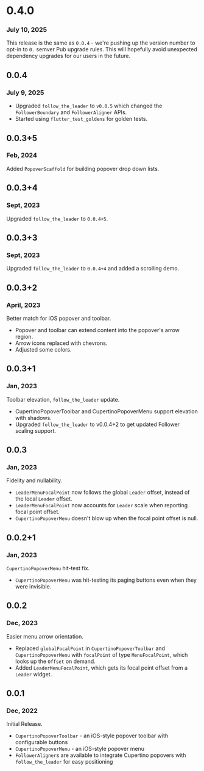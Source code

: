 # 0.4.0
### July 10, 2025
This release is the same as `0.0.4` - we're pushing up the version number to
opt-in to `0.` semver Pub upgrade rules. This will hopefully avoid unexpected
dependency upgrades for our users in the future.

## 0.0.4
### July 9, 2025
 * Upgraded `follow_the_leader` to `v0.0.5` which changed the `FollowerBoundary` 
   and `FollowerAligner` APIs.
 * Started using `flutter_test_goldens` for golden tests.

## 0.0.3+5
### Feb, 2024
Added `PopoverScaffold` for building popover drop down lists.

## 0.0.3+4
### Sept, 2023
Upgraded `follow_the_leader` to `0.0.4+5`.

## 0.0.3+3
### Sept, 2023
Upgraded `follow_the_leader` to `0.0.4+4` and added a scrolling demo.

## 0.0.3+2
### April, 2023
Better match for iOS popover and toolbar.

 * Popover and toolbar can extend content into the popover's arrow region.
 * Arrow icons replaced with chevrons.
 * Adjusted some colors.

## 0.0.3+1
### Jan, 2023
Toolbar elevation, `follow_the_leader` update.

 * CupertinoPopoverToolbar and CupertinoPopoverMenu support elevation with shadows.
 * Upgraded `follow_the_leader` to v0.0.4+2 to get updated Follower scaling support.

## 0.0.3
### Jan, 2023
Fidelity and nullability.

 * `LeaderMenuFocalPoint` now follows the global `Leader` offset, instead of the local `Leader` offset.
 * `LeaderMenuFocalPoint` now accounts for `Leader` scale when reporting focal point offset.
 * `CupertinoPopoverMenu` doesn't blow up when the focal point offset is null.  

## 0.0.2+1
### Jan, 2023
`CupertinoPopoverMenu` hit-test fix.

 * `CupertinoPopoverMenu` was hit-testing its paging buttons even when they were invisible.

## 0.0.2
### Dec, 2023
Easier menu arrow orientation.

 * Replaced `globalFocalPoint` in `CupertinoPopoverToolbar` and `CupertinoPopoverMenu` with `focalPoint` of type `MenuFocalPoint`, which looks up the `Offset` on demand.
 * Added `LeaderMenuFocalPoint`, which gets its focal point offset from a `Leader` widget.

## 0.0.1
### Dec, 2022
Initial Release.

 * `CupertinoPopoverToolbar` - an iOS-style popover toolbar with configurable buttons
 * `CupertinoPopoverMenu` - an iOS-style popover menu
 * `FollowerAligner`s are available to integrate Cupertino popovers with `follow_the_leader` for easy positioning
